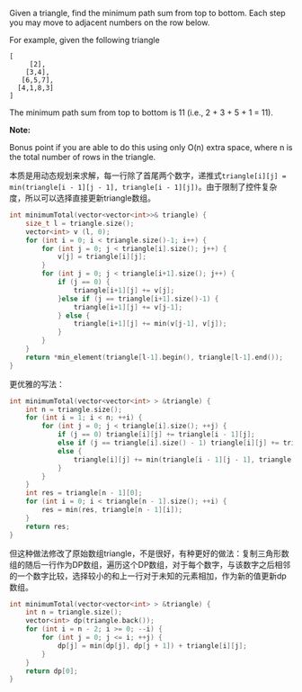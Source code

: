 Given a triangle, find the minimum path sum from top to bottom. Each step you may move to adjacent numbers on the row below.

For example, given the following triangle

```
[
     [2],
    [3,4],
   [6,5,7],
  [4,1,8,3]
]
```

The minimum path sum from top to bottom is 11 (i.e., 2 + 3 + 5 + 1 = 11).

**Note:**

Bonus point if you are able to do this using only O(n) extra space, where n is the total number of rows in the triangle.

本质是用动态规划来求解，每一行除了首尾两个数字，递推式`triangle[i][j] = min(triangle[i - 1][j - 1], triangle[i - 1][j])`。由于限制了控件复杂度，所以可以选择直接更新triangle数组。

```cpp
int minimumTotal(vector<vector<int>>& triangle) {
    size_t l = triangle.size();
    vector<int> v (l, 0);
    for (int i = 0; i < triangle.size()-1; i++) {
        for (int j = 0; j < triangle[i].size(); j++) {
            v[j] = triangle[i][j];
        }
        for (int j = 0; j < triangle[i+1].size(); j++) {
            if (j == 0) {
                triangle[i+1][j] += v[j];
            }else if (j == triangle[i+1].size()-1) {
                triangle[i+1][j] += v[j-1];
            } else {
                triangle[i+1][j] += min(v[j-1], v[j]);
            }
        }
    }
    return *min_element(triangle[l-1].begin(), triangle[l-1].end());
}
```

更优雅的写法：

```cpp
int minimumTotal(vector<vector<int> > &triangle) {
    int n = triangle.size();
    for (int i = 1; i < n; ++i) {
        for (int j = 0; j < triangle[i].size(); ++j) {
            if (j == 0) triangle[i][j] += triangle[i - 1][j];
            else if (j == triangle[i].size() - 1) triangle[i][j] += triangle[i - 1][j - 1];
            else {
                triangle[i][j] += min(triangle[i - 1][j - 1], triangle[i - 1][j]);
            }
        }
    }
    int res = triangle[n - 1][0];
    for (int i = 0; i < triangle[n - 1].size(); ++i) {
        res = min(res, triangle[n - 1][i]);
    }
    return res;
}
```

但这种做法修改了原始数组triangle，不是很好，有种更好的做法：复制三角形数组的随后一行作为DP数组，遍历这个DP数组，对于每个数字，与该数字之后相邻的一个数字比较，选择较小的和上一行对于未知的元素相加，作为新的值更新dp数组。

```cpp
int minimumTotal(vector<vector<int> > &triangle) {
    int n = triangle.size();
    vector<int> dp(triangle.back());
    for (int i = n - 2; i >= 0; --i) {
        for (int j = 0; j <= i; ++j) {
            dp[j] = min(dp[j], dp[j + 1]) + triangle[i][j];
        }
    }
    return dp[0];
}
```